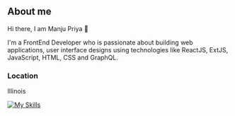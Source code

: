 ## About me
Hi there, I am Manju Priya :wave:

I'm a FrontEnd Developer who is passionate about building web applications, user interface designs using technologies like ReactJS, ExtJS, JavaScript, HTML, CSS and GraphQL.

<h3>Location</h3>
Illinois


[![My Skills](https://skillicons.dev/icons?i=js,html,css)](https://skillicons.dev)

